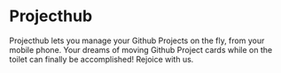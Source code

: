 # Projecthub

Projecthub lets you manage your Github Projects on the fly, from your mobile phone. Your dreams of moving Github Project cards while on the toilet can finally be accomplished! Rejoice with us.
